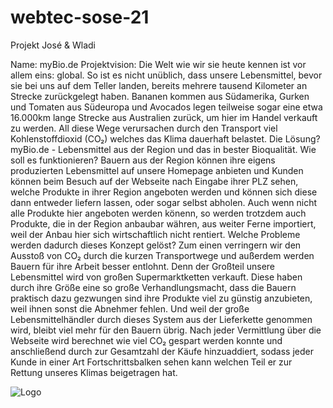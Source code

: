 # webtec-sose-21
Projekt José & Wladi

Name: myBio.de 
Projektvision: Die Welt wie wir sie heute kennen ist vor allem eins: global. So ist es nicht unüblich, dass unsere Lebensmittel, bevor sie bei uns auf dem Teller landen, 
bereits mehrere tausend Kilometer an Strecke zurückgelegt haben. Bananen kommen aus Südamerika, Gurken und Tomaten aus Südeuropa und Avocados legen teilweise sogar eine 
etwa 16.000km lange Strecke aus Australien zurück, um hier im Handel verkauft zu werden. All diese Wege verursachen durch den Transport viel Kohlenstoffdioxid (CO₂) 
welches das Klima dauerhaft belastet. Die Lösung? myBio.de - Lebensmittel aus der Region und das in bester Bioqualität. Wie soll es funktionieren? Bauern aus der Region können 
ihre eigens produzierten Lebensmittel auf unsere Homepage anbieten und Kunden können beim Besuch auf der Webseite nach Eingabe ihrer PLZ sehen, welche Produkte in ihrer Region 
angeboten werden und können sich diese dann entweder liefern lassen, oder sogar selbst abholen. Auch wenn nicht alle Produkte hier angeboten werden könenn, so werden trotzdem auch 
Produkte, die in der Region anbaubar währen, aus weiter Ferne importiert, weil der Anbau hier sich wirtschaftlich nicht rentiert. Welche Probleme werden dadurch dieses Konzept gelöst? 
Zum einen verringern wir den Ausstoß von CO₂ durch die kurzen Transportwege und außerdem werden Bauern für ihre Arbeit besser entlohnt. Denn der Großteil unsere Lebensmittel 
wird von großen Supermarktketten verkauft. Diese haben durch ihre Größe eine so große Verhandlungsmacht, dass die Bauern praktisch dazu gezwungen sind ihre Produkte viel zu günstig 
anzubieten, weil ihnen sonst die Abnehmer fehlen. Und weil der große Lebensmittelhändler durch dieses System aus der Lieferkette genommen wird, bleibt viel mehr für den Bauern übrig. 
Nach jeder Vermittlung über die Webseite wird berechnet wie viel CO₂ gespart werden konnte und anschließend durch zur Gesamtzahl der Käufe hinzuaddiert, sodass jeder Kunde 
in einer Art Fortschrittsbalken sehen kann welchen Teil er zur Rettung unseres Klimas beigetragen hat.

<img src="MyBio.png" alt="Logo">

<!-- pattern="/^[a-zA-Z0-9.!#$%&'*+/=?^_`{|}~-]+@[a-zA-Z0-9-]+(?:\.[a-zA-Z0-9-]+)*$/" -->